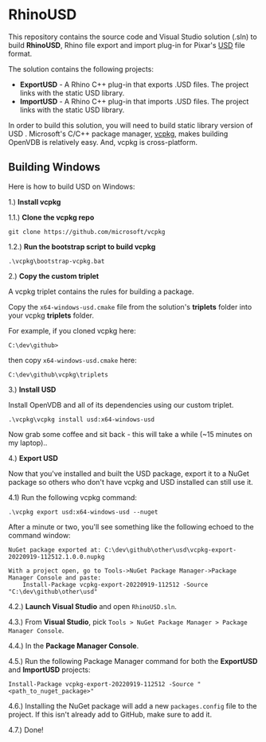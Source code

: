 # RhinoUSD
This repository contains the source code and Visual Studio solution (.sln) to build **RhinoUSD**, Rhino file export and import plug-in for Pixar's [USD](https://graphics.pixar.com/usd/release/index.html) file format.

The solution contains the following projects:

- **ExportUSD** - A Rhino C++ plug-in that exports .USD files. The project links with the static USD library. 
- **ImportUSD** - A Rhino C++ plug-in that imports .USD files. The project links with the static USD library.

In order to build this solution, you will need to build static library version of USD . Microsoft's C/C++ package manager, [vcpkg](https://vcpkg.io/en/index.html), makes building OpenVDB is relatively easy. And, vcpkg is cross-platform.

## Building Windows

Here is how to build USD on Windows:

1.) **Install vcpkg**

1.1.) **Clone the vcpkg repo**

```
git clone https://github.com/microsoft/vcpkg
```

1.2.) **Run the bootstrap script to build vcpkg**

```
.\vcpkg\bootstrap-vcpkg.bat
```

2.) **Copy the custom triplet**

A vcpkg triplet contains the rules for building a package. 

Copy the `x64-windows-usd.cmake` file from the solution's **triplets** folder into your vcpkg **triplets** folder. 

For example, if you cloned vcpkg here:

```
C:\dev\github>
```

then copy `x64-windows-usd.cmake` here:

```
C:\dev\github\vcpkg\triplets
```

3.) **Install USD**

Install OpenVDB and all of its dependencies using our custom triplet.

```
.\vcpkg\vcpkg install usd:x64-windows-usd
```

Now grab some coffee and sit back - this will take a while (~15 minutes on my laptop)..

4.) **Export USD**

Now that you've installed and built the USD package, export it to a NuGet package so others who don't have vcpkg and USD installed can still use it.

4.1) Run the following vcpkg command:

```
.\vcpkg export usd:x64-windows-usd --nuget
```

After a minute or two, you'll see something like the following echoed to the command window:

```
NuGet package exported at: C:\dev\github\other\usd\vcpkg-export-20220919-112512.1.0.0.nupkg

With a project open, go to Tools->NuGet Package Manager->Package Manager Console and paste:
    Install-Package vcpkg-export-20220919-112512 -Source "C:\dev\github\other\usd"
```

4.2.) **Launch Visual Studio** and open `RhinoUSD.sln`. 

4.3.) From **Visual Studio**, pick `Tools > NuGet Package Manager > Package Manager Console`.

4.4.) In the **Package Manager Console**.

4.5.) Run the following Package Manager command for both the **ExportUSD** and **ImportUSD** projects:

```
Install-Package vcpkg-export-20220919-112512 -Source "<path_to_nuget_package>"
```

4.6.) Installing the NuGet package will add a new `packages.config` file to the project. If this isn't already add to GitHub, make sure to add it.

4.7.) Done!

